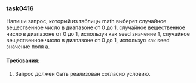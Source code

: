 
### task0416

Напиши запрос, который из таблицы math выберет случайное вещественное число в диапазоне от 0 до 1,
случайное вещественное число в диапазоне от 0 до 1, используя как seed значение 1, случайное вещественное
число в диапазоне от 0 до 1, используя как seed значение поля a.


#### Требования:
1.	Запрос должен быть реализован согласно условию.

